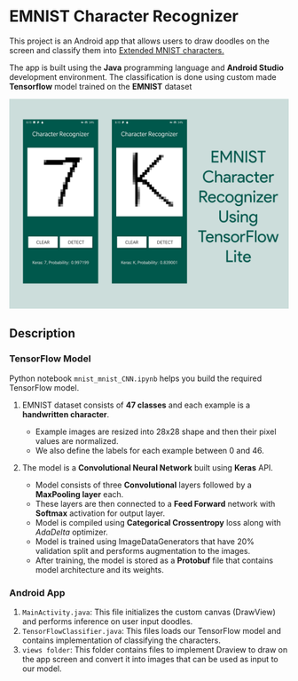 # EMNIST Character Recognizer
This project is an Android app that allows users to draw doodles on the screen and classify them into [Extended MNIST characters.](https://www.nist.gov/itl/products-and-services/emnist-dataset)

The app is built using the **Java** programming language and **Android Studio** development environment. The classification is done using custom made **Tensorflow** model trained on the **EMNIST** dataset 

![TFlite banner](tflite.png?raw=true "TFLite Banner")


## Description

### TensorFlow Model
Python notebook `mnist_mnist_CNN.ipynb` helps you build the required TensorFlow model.

1. EMNIST dataset consists of **47 classes** and each example is a **handwritten character**.
    - Example images are resized into 28x28 shape and then their pixel values are normalized.
    - We also define the labels for each example between 0 and 46.
  
2. The model is a **Convolutional Neural Network** built using **Keras** API.
    - Model consists of three **Convolutional** layers followed by a **MaxPooling layer** each.
    - These layers are then connected to a **Feed Forward** network with **Softmax** activation for output layer.
    - Model is compiled using **Categorical Crossentropy** loss along with *AdaDelta* optimizer.
    - Model is trained using ImageDataGenerators that have 20% validation split and persforms augmentation to the images.
    - After training, the model is stored as a **Protobuf** file that contains model architecture and its weights.


### Android App
1. `MainActivity.java`: This file initializes the custom canvas (DrawView) and performs inference on user input doodles.
2. `TensorFlowClassifier.java`: This files loads our TensorFlow model and contains implementation of classifying the characters. 
3. `views folder`: This folder contains files to implement Draview to draw on the app screen and convert it into images that can be used as input to our model. 
